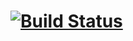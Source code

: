 # [![Build Status](https://travis-ci.org/chrismacnaughton/admin_ceph.svg?branch=master)](https://travis-ci.org/chrismacnaughton/admin_ceph)
